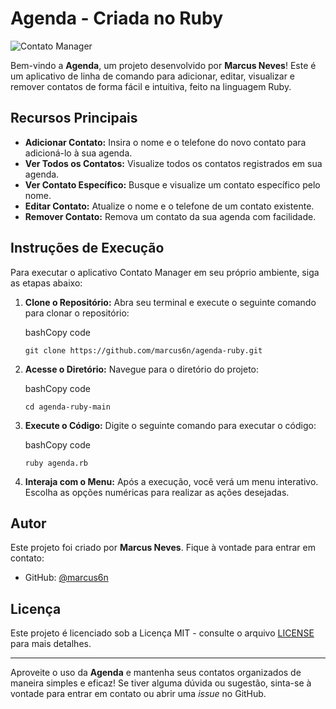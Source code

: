 # Agenda - Criada no Ruby

![Contato Manager](https://link_para_sua_imagem.png/)

Bem-vindo a **Agenda**, um projeto desenvolvido por **Marcus Neves**! Este é um aplicativo de linha de comando para adicionar, editar, visualizar e remover contatos de forma fácil e intuitiva, feito na linguagem Ruby.

## Recursos Principais

- **Adicionar Contato:** Insira o nome e o telefone do novo contato para adicioná-lo à sua agenda.
- **Ver Todos os Contatos:** Visualize todos os contatos registrados em sua agenda.
- **Ver Contato Específico:** Busque e visualize um contato específico pelo nome.
- **Editar Contato:** Atualize o nome e o telefone de um contato existente.
- **Remover Contato:** Remova um contato da sua agenda com facilidade.

## Instruções de Execução

Para executar o aplicativo Contato Manager em seu próprio ambiente, siga as etapas abaixo:

1. **Clone o Repositório:** Abra seu terminal e execute o seguinte comando para clonar o repositório:
    
    bashCopy code
    
    `git clone https://github.com/marcus6n/agenda-ruby.git`
    
2. **Acesse o Diretório:** Navegue para o diretório do projeto:
    
    bashCopy code
    
    `cd agenda-ruby-main`
    
3. **Execute o Código:** Digite o seguinte comando para executar o código:
    
    bashCopy code
    
    `ruby agenda.rb`
    
4. **Interaja com o Menu:** Após a execução, você verá um menu interativo. Escolha as opções numéricas para realizar as ações desejadas.
    

## Autor

Este projeto foi criado por **Marcus Neves**. Fique à vontade para entrar em contato:

- GitHub: [@marcus6n](https://github.com/marcus6n)

## Licença

Este projeto é licenciado sob a Licença MIT - consulte o arquivo [LICENSE](https://github.com/marcus6n/agenda-ruby/blob/main/LICENSE) para mais detalhes.

---

Aproveite o uso da **Agenda** e mantenha seus contatos organizados de maneira simples e eficaz! Se tiver alguma dúvida ou sugestão, sinta-se à vontade para entrar em contato ou abrir uma _issue_ no GitHub.